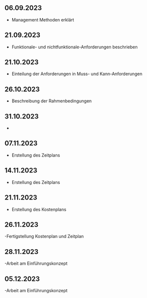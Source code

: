 
## 06.09.2023
- Management Methoden erklärt

## 21.09.2023
- Funktionale- und nichtfunktionale-Anforderungen beschrieben

## 21.10.2023 
- Einteilung der Anforderungen in Muss- und Kann-Anforderungen

## 26.10.2023 
- Beschreibung der Rahmenbedingungen

## 31.10.2023 
- 

## 07.11.2023
- Erstellung des Zeitplans

## 14.11.2023 
- Erstellung des Zeitplans

## 21.11.2023 
- Erstellung des Kostenplans

## 26.11.2023
-Fertigstellung Kostenplan und Zeitplan

## 28.11.2023
-Arbeit am Einführungskonzept

## 05.12.2023
-Arbeit am Einführungskonzept

  
